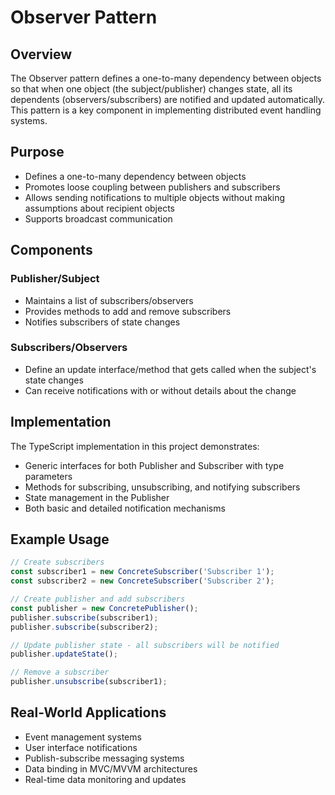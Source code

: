 # Observer Pattern

## Overview

The Observer pattern defines a one-to-many dependency between objects so that when one object (the subject/publisher) changes state, all its dependents (observers/subscribers) are notified and updated automatically. This pattern is a key component in implementing distributed event handling systems.

## Purpose

- Defines a one-to-many dependency between objects
- Promotes loose coupling between publishers and subscribers
- Allows sending notifications to multiple objects without making assumptions about recipient objects
- Supports broadcast communication

## Components

### Publisher/Subject

- Maintains a list of subscribers/observers
- Provides methods to add and remove subscribers
- Notifies subscribers of state changes

### Subscribers/Observers

- Define an update interface/method that gets called when the subject's state changes
- Can receive notifications with or without details about the change

## Implementation

The TypeScript implementation in this project demonstrates:

- Generic interfaces for both Publisher and Subscriber with type parameters
- Methods for subscribing, unsubscribing, and notifying subscribers
- State management in the Publisher
- Both basic and detailed notification mechanisms

## Example Usage

```typescript
// Create subscribers
const subscriber1 = new ConcreteSubscriber('Subscriber 1');
const subscriber2 = new ConcreteSubscriber('Subscriber 2');

// Create publisher and add subscribers
const publisher = new ConcretePublisher();
publisher.subscribe(subscriber1);
publisher.subscribe(subscriber2);

// Update publisher state - all subscribers will be notified
publisher.updateState();

// Remove a subscriber
publisher.unsubscribe(subscriber1);
```

## Real-World Applications

- Event management systems
- User interface notifications
- Publish-subscribe messaging systems
- Data binding in MVC/MVVM architectures
- Real-time data monitoring and updates
